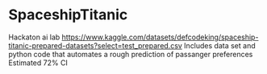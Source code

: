 # SpaceshipTitanic
Hackaton ai lab https://www.kaggle.com/datasets/defcodeking/spaceship-titanic-prepared-datasets?select=test_prepared.csv
Includes data set and python code that automates a rough prediction of passanger preferences 
Estimated 72% CI
